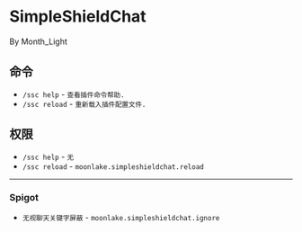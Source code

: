 # SimpleShieldChat
By Month_Light
## 命令
* `/ssc help` - `查看插件命令帮助.`
* `/ssc reload` - `重新载入插件配置文件.`

## 权限
* `/ssc help` - `无`
* `/ssc reload` - `moonlake.simpleshieldchat.reload`

---
### Spigot
* `无视聊天关键字屏蔽` - `moonlake.simpleshieldchat.ignore`